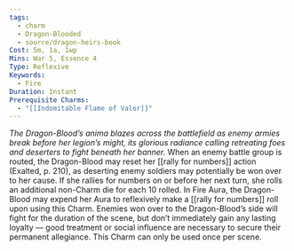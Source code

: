 ```yaml
---
tags:
  - charm
  - Dragon-Blooded
  - source/dragon-heirs-book
Cost: 5m, 1a, 1wp
Mins: War 5, Essence 4
Type: Reflexive
Keywords:
  - Fire
Duration: Instant
Prerequisite Charms:
  - "[[Indomitable Flame of Valor]]"
---
```

*The Dragon-Blood’s anima blazes across the battlefield as enemy armies break before her legion’s might, its glorious radiance calling retreating foes and deserters to fight beneath her banner.*
When an enemy battle group is routed, the Dragon-Blood may reset her [[rally for numbers]] action (Exalted, p. 210), as deserting enemy soldiers may potentially be won over to her cause. If she rallies for numbers on or before her next turn, she rolls an additional non-Charm die for each 10 rolled.
In Fire Aura, the Dragon-Blood may expend her Aura to reflexively make a [[rally for numbers]] roll upon using this Charm.
Enemies won over to the Dragon-Blood’s side will fight for the duration of the scene, but don’t immediately gain any lasting loyalty — good treatment or social influence are necessary to secure their permanent allegiance.
This Charm can only be used once per scene.